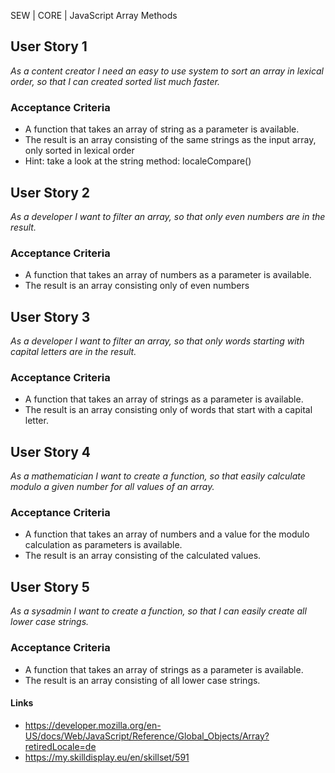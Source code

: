 SEW | CORE | JavaScript Array Methods

## User Story 1
*As a content creator I need an easy to use system to sort an array in lexical order, so that I can created sorted list much faster.*

### Acceptance Criteria
- A function that takes an array of string as a parameter is available.
- The result is an array consisting of the same strings as the input array, only sorted in lexical order
- Hint: take a look at the string method: localeCompare()

## User Story 2
*As a developer I want to filter an array, so that only even numbers are in the result.*

### Acceptance Criteria
- A function that takes an array of numbers as a parameter is available.
- The result is an array consisting only of even numbers

## User Story 3
*As a developer I want to filter an array, so that only words starting with capital letters are in the result.*

### Acceptance Criteria
- A function that takes an array of strings as a parameter is available.
- The result is an array consisting only of words that start with a capital letter.

## User Story 4
*As a mathematician I want to create a function, so that easily calculate modulo a given number for all values of an array.*

### Acceptance Criteria
- A function that takes an array of numbers and a value for the modulo calculation as parameters is available.
- The result is an array consisting of the calculated values.

## User Story 5
*As a sysadmin I want to create a function, so that I can easily create all lower case strings.*

### Acceptance Criteria
- A function that takes an array of strings as a parameter is available.
- The result is an array consisting of all lower case strings.


#### Links
- https://developer.mozilla.org/en-US/docs/Web/JavaScript/Reference/Global_Objects/Array?retiredLocale=de
- https://my.skilldisplay.eu/en/skillset/591
